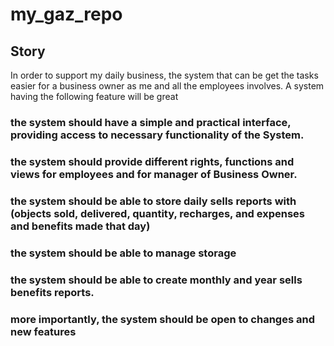 # my_gaz_repo







## Story
In order to support my daily business, the system that can be get the tasks easier for a business owner as me and all the employees involves.
A system having the following feature will be great
### the system should have a simple and practical interface, providing access to necessary functionality of the System.
### the system should provide different rights, functions and views for employees and for manager of Business Owner.
### the system should be able to store daily sells reports with (objects sold, delivered, quantity, recharges, and expenses and benefits made that day)
### the system should be able to manage storage
### the system should be able to create monthly and year sells benefits reports.
### more importantly, the system should be open to changes and new features
